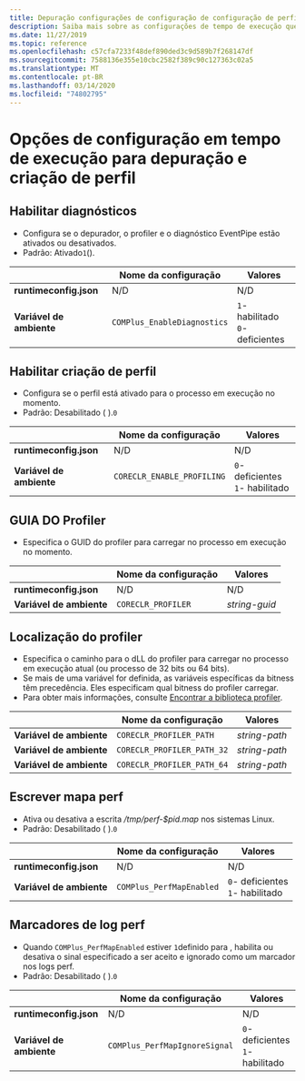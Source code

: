 ```yaml
---
title: Depuração configurações de configuração de configuração de perfil
description: Saiba mais sobre as configurações de tempo de execução que configuram a depuração e o perfil dos aplicativos .NET Core.
ms.date: 11/27/2019
ms.topic: reference
ms.openlocfilehash: c57cfa7233f48def890ded3c9d589b7f268147df
ms.sourcegitcommit: 7588136e355e10cbc2582f389c90c127363c02a5
ms.translationtype: MT
ms.contentlocale: pt-BR
ms.lasthandoff: 03/14/2020
ms.locfileid: "74802795"
---
```

# <a name="run-time-configuration-options-for-debugging-and-profiling"></a>Opções de configuração em tempo de execução para depuração e criação de perfil

## <a name="enable-diagnostics"></a>Habilitar diagnósticos

- Configura se o depurador, o profiler e o diagnóstico EventPipe estão ativados ou desativados.
- Padrão: Ativado`1`().

| | Nome da configuração | Valores |
| - | - | - |
| **runtimeconfig.json** | N/D | N/D |
| **Variável de ambiente** | `COMPlus_EnableDiagnostics` | `1`- habilitado<br/>`0`- deficientes |

## <a name="enable-profiling"></a>Habilitar criação de perfil

- Configura se o perfil está ativado para o processo em execução no momento.
- Padrão: Desabilitado ( ).`0`

| | Nome da configuração | Valores |
| - | - | - |
| **runtimeconfig.json** | N/D | N/D |
| **Variável de ambiente** | `CORECLR_ENABLE_PROFILING` | `0`- deficientes<br/>`1`- habilitado |

## <a name="profiler-guid"></a>GUIA DO Profiler

- Especifica o GUID do profiler para carregar no processo em execução no momento.

| | Nome da configuração | Valores |
| - | - | - |
| **runtimeconfig.json** | N/D | N/D |
| **Variável de ambiente** | `CORECLR_PROFILER` | *string-guid* |

## <a name="profiler-location"></a>Localização do profiler

- Especifica o caminho para o dLL do profiler para carregar no processo em execução atual (ou processo de 32 bits ou 64 bits).
- Se mais de uma variável for definida, as variáveis específicas da bitness têm precedência. Eles especificam qual bitness do profiler carregar.
- Para obter mais informações, consulte [Encontrar a biblioteca profiler](https://github.com/dotnet/runtime/blob/master/docs/design/coreclr/profiling/Profiler%20Loading.md).

| | Nome da configuração | Valores |
| - | - | - |
| **Variável de ambiente** | `CORECLR_PROFILER_PATH` | *string-path* |
| **Variável de ambiente** | `CORECLR_PROFILER_PATH_32` | *string-path* |
| **Variável de ambiente** | `CORECLR_PROFILER_PATH_64` | *string-path* |

## <a name="write-perf-map"></a>Escrever mapa perf

- Ativa ou desativa a escrita */tmp/perf-$pid.map* nos sistemas Linux.
- Padrão: Desabilitado ( ).`0`

| | Nome da configuração | Valores |
| - | - | - |
| **runtimeconfig.json** | N/D | N/D |
| **Variável de ambiente** | `COMPlus_PerfMapEnabled` | `0`- deficientes<br/>`1`- habilitado |

## <a name="perf-log-markers"></a>Marcadores de log perf

- Quando `COMPlus_PerfMapEnabled` estiver `1`definido para , habilita ou desativa o sinal especificado a ser aceito e ignorado como um marcador nos logs perf.
- Padrão: Desabilitado ( ).`0`

| | Nome da configuração | Valores |
| - | - | - |
| **runtimeconfig.json** | N/D | N/D |
| **Variável de ambiente** | `COMPlus_PerfMapIgnoreSignal` | `0`- deficientes<br/>`1`- habilitado |
